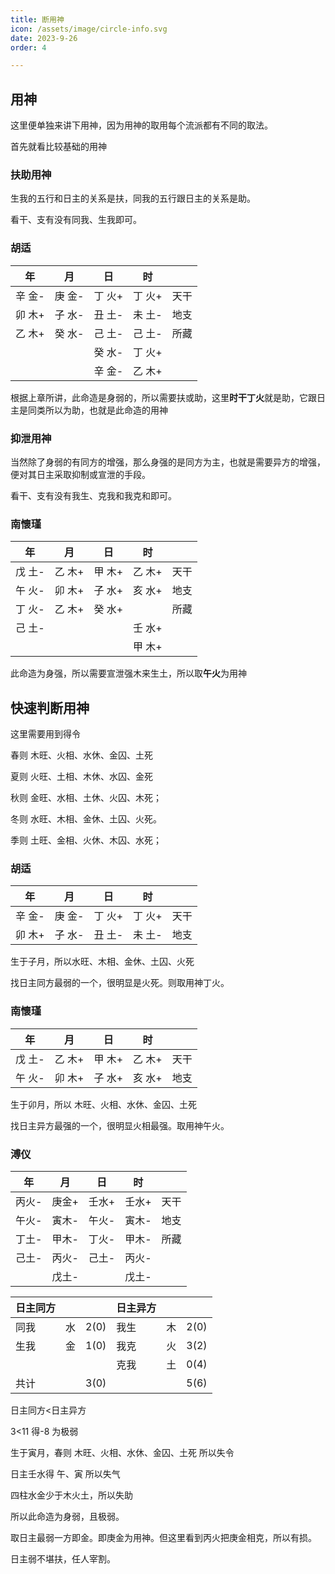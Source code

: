 ```yaml
---
title: 断用神
icon: /assets/image/circle-info.svg
date: 2023-9-26
order: 4

---
```


## 用神

这里便单独来讲下用神，因为用神的取用每个流派都有不同的取法。

首先就看比较基础的用神



### 扶助用神

生我的五行和日主的关系是扶，同我的五行跟日主的关系是助。

看干、支有没有同我、生我即可。

### 胡适
|   年   |   月   |   日   |   时   |      |
| :----: | :----: | :----: | :----: | :--: |
| 辛 金- | 庚 金- | 丁 火+ | 丁 火+ | 天干 |
| 卯 木+ | 子 水- | 丑 土- | 未 土- | 地支 |
| 乙 木+ | 癸 水- | 己 土- | 己 土- | 所藏 |
|        |        | 癸 水- | 丁 火+ |      |
|        |        | 辛 金- | 乙 木+ |      |

根据上章所讲，此命造是身弱的，所以需要扶或助，这里**时干丁火**就是助，它跟日主是同类所以为助，也就是此命造的用神



### 抑泄用神

当然除了身弱的有同方的增强，那么身强的是同方为主，也就是需要异方的增强，便对其日主采取抑制或宣泄的手段。

看干、支有没有我生、克我和我克和即可。


### 南懷瑾

|   年   |   月   |   日   |   时   |      |
| :----: | :----: | :----: | :----: | :--: |
| 戊 土- | 乙 木+ | 甲 木+ | 乙 木+ | 天干 |
| 午 火- | 卯 木+ | 子 水+ | 亥 水+ | 地支 |
| 丁 火- | 乙 木+ | 癸 水+ |        | 所藏 |
| 己 土- |        |        | 壬 水+ |      |
|        |        |        | 甲 木+ |      |

此命造为身强，所以需要宣泄强木来生土，所以取**午火**为用神



## 快速判断用神

这里需要用到得令

春则 木旺、火相、水休、金囚、土死

夏则 火旺、土相、木休、水囚、金死

秋则 金旺、水相、土休、火囚、木死；

冬则 水旺、木相、金休、土囚、火死。

季则 土旺、金相、火休、木囚、水死；

### 胡适

|   年   |   月   |   日   |   时   |      |
| :----: | :----: | :----: | :----: | :--: |
| 辛 金- | 庚 金- | 丁 火+ | 丁 火+ | 天干 |
| 卯 木+ | 子 水- | 丑 土- | 未 土- | 地支 |

生于子月，所以水旺、木相、金休、土囚、火死

找日主同方最弱的一个，很明显是火死。则取用神丁火。

### 南懷瑾

|   年   |   月   |   日   |   时   |      |
| :----: | :----: | :----: | :----: | :--: |
| 戊 土- | 乙 木+ | 甲 木+ | 乙 木+ | 天干 |
| 午 火- | 卯 木+ | 子 水+ | 亥 水+ | 地支 |

生于卯月，所以  木旺、火相、水休、金囚、土死

找日主异方最强的一个，很明显火相最强。取用神午火。



### 溥仪

|  年   |  月   |  日   |  时   |      |
| :---: | :---: | :---: | :---: | :--: |
| 丙火- | 庚金+ | 壬水+ | 壬水+ | 天干 |
| 午火- | 寅木- | 午火- | 寅木- | 地支 |
| 丁土- | 甲木- | 丁火- | 甲木- | 所藏 |
| 己土- | 丙火- | 己土- | 丙火- |      |
|       | 戊土- |       | 戊土- |      |

| 日主同方 |      |      | 日主异方 |      |      |
| -------- | :--: | ---- | -------- | :--: | ---- |
| 同我     |  水  | 2(0) | 我生     |  木  | 2(0) |
| 生我     |  金  | 1(0) | 我克     |  火  | 3(2) |
|          |      |      | 克我     |  土  | 0(4) |
| 共计     |      | 3(0) |          |      | 5(6) |

日主同方<日主异方

3<11 得-8 为极弱

生于寅月，春则 木旺、火相、水休、金囚、土死 所以失令

日主壬水得 午、寅 所以失气

四柱水金少于木火土，所以失助

所以此命造为身弱，且极弱。

取日主最弱一方即金。即庚金为用神。但这里看到丙火把庚金相克，所以有损。

日主弱不堪扶，任人宰割。
